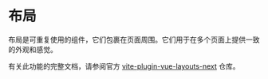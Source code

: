 # 布局

布局是可重复使用的组件，它们包裹在页面周围。它们用于在多个页面上提供一致的外观和感觉。

有关此功能的完整文档，请参阅官方 [vite-plugin-vue-layouts-next](https://github.com/loicduong/vite-plugin-vue-layouts-next) 仓库。